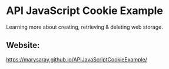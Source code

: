 # API JavaScript Cookie Example
Learning more about creating, retrieving & deleting web storage.
## Website:
https://marysaray.github.io/APIJavaScriptCookieExample/
